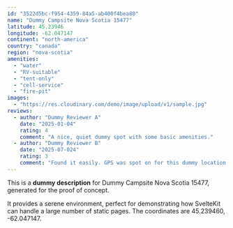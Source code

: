 ```yaml
---
id: "3522d5bc-f954-4359-84a5-ab400f4bea80"
name: "Dummy Campsite Nova Scotia 15477"
latitude: 45.23946
longitude: -62.047147
continent: "north-america"
country: "canada"
region: "nova-scotia"
amenities:
  - "water"
  - "RV-suitable"
  - "tent-only"
  - "cell-service"
  - "fire-pit"
images:
  - "https://res.cloudinary.com/demo/image/upload/v1/sample.jpg"
reviews:
  - author: "Dummy Reviewer A"
    date: "2025-01-04"
    rating: 4
    comment: "A nice, quiet dummy spot with some basic amenities."
  - author: "Dummy Reviewer B"
    date: "2025-07-024"
    rating: 3
    comment: "Found it easily. GPS was spot on for this dummy location."
---
```


This is a **dummy description** for Dummy Campsite Nova Scotia 15477, generated for the proof of concept.

It provides a serene environment, perfect for demonstrating how SvelteKit can handle a large number of static pages. The coordinates are 45.239460, -62.047147.
